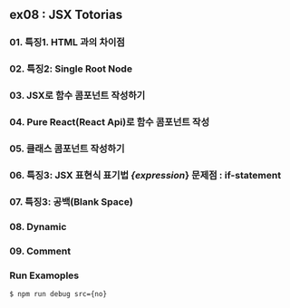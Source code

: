 ## ex08 : JSX Totorias

### 01. 특징1. HTML 과의 차이점
### 02. 특징2: Single Root Node
### 03. JSX로 함수 콤포넌트 작성하기
### 04. Pure React(React Api)로 함수 콤포넌트 작성
### 05. 클래스 콤포넌트 작성하기
### 06. 특징3: JSX 표현식 표기법 _{expression_} 문제점 : if-statement
### 07. 특징3: 공백(Blank Space)
### 08. Dynamic 
### 09. Comment


### Run Examoples
```bash
$ npm run debug src={no}


```


